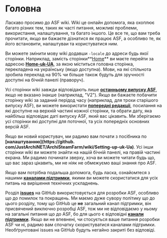 # Головна

Ласкаво просимо до ASF wiki. Wiki це онлайн допомога, яка охоплює багато різних тем, таких як часті питання, можливі проблеми, використання, налаштування, та багато іншого. Це все те, що вам треба прочитати, якщо ви бажаєте дізнатися як працює ASF, а особливо те, як його встановити, налаштуваи та користуватися ним.

Ви можете змінити мову wiki додавши `-locale` до адреси будь якої сторінки. Наприклад, замість сторінки**[Home](https://github.com/JustArchiNET/ArchiSteamFarm/wiki/Home)** ви маєте перейти за адресою **[Home-uk-UA](https://github.com/JustArchiNET/ArchiSteamFarm/wiki/Home-uk-UA)**, за якою міститься головна сторінка, перекладена на українську (якщо доступна). Мови, на які спільнота зробила переклад на 90% чи більше також будуть для зручності доступні на бічній панелі (праворуч).

Усі сторінки wiki завжди відповідають лише **[останньому випуску ASF](https://github.com/JustArchiNET/ArchiSteamFarm/releases)**, якщо не вказано інакше (наприклад, "V2"). Якщо ви бажаєте побачити сторінку wiki за заданий перідод часу (наприклад, для трохи старішого випуску ASF), ви можете використати **[попередні редакціі](https://github.com/JustArchiNET/ArchiSteamFarm/wiki/_history)**, посилання на які доступне на верхній частині кожної сторінки, та обрати дату, яка найбільш відповідає даті випуску ASF, який вас цікавить. Ми зберігаємо усі сторінки які доступні для поточної, та усіх попередніх основних версій ASF.

Якщо ви новий користувач, ми радимо вам почати з посібника по **[налаштуванню](https://github. com/JustArchiNET/ArchiSteamFarm/wiki/Setting-up-uk-Ua)**. Усі інши сторінки wiki ви можете знайти на нашій бічній панелі, на правій частині екрана. Ми радимо починати зверху, хоча ви можете читати будь що, що вас зараз цікавить, ми не ніяк не обмежуємо ваші знання про ASF.

Якщо вам потрібна подальша допомога, будь ласка, ознайомтеся з нашими **[каналами підтримки](https://github.com/JustArchiNET/ArchiSteamFarm/blob/main/.github/SUPPORT.md)**, якими ви можете скористатися для усіх питань на вирішення технічних ускладнень.

Розділ **[issues](https://github.com/JustArchiNET/ArchiSteamFarm/issues)** на GitHub використовується для розробки ASF, особливо що до помилок та покращень. Ми маємо дуже сувору політику що до цього розділу, тому що GitHub це **не** загальний канал підтримки, він присвячений виключно розробці ASF, тож ми не відповідаємо у ньому на загальні питання що до ASF, бо для цього є відповідні **[канали підтримки](https://github.com/JustArchiNET/ArchiSteamFarm/blob/main/.github/SUPPORT.md)**. Якщо ви не впевнені, чи стосується ваше питання розробки ASF чи ні, радимо вам спочатку скористуватися каналами підтримки. Необґрунтовані issues на GitHub будуть негайно закриті без відповіді.